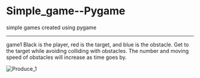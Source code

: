 # Simple_game--Pygame
simple games created using pygame

***
game1
Black is the player, red is the target, and blue is the obstacle. Get to the target while avoiding colliding with obstacles. The number and moving speed of obstacles will increase as time goes by.

![Produce_1](https://user-images.githubusercontent.com/66046519/185104391-25252058-291a-4d23-bb64-dc55da57f29d.gif)
